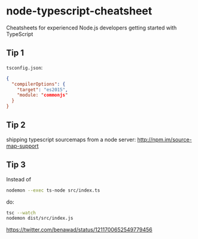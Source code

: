 # node-typescript-cheatsheet

Cheatsheets for experienced Node.js developers getting started with TypeScript

## Tip 1

`tsconfig.json`:

```json
{
  "compilerOptions": {
    "target": "es2015",
    "module: "commonjs"
  }
}
```

## Tip 2

shipping typescript sourcemaps from a node server: http://npm.im/source-map-support


## Tip 3


Instead of 

```bash
nodemon --exec ts-node src/index.ts
```

do:

```bash
tsc --watch
nodemon dist/src/index.js
```

https://twitter.com/benawad/status/1211700652549779456
